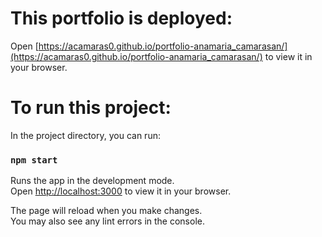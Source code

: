 # This portfolio is deployed:

Open [https://acamaras0.github.io/portfolio-anamaria_camarasan/](https://acamaras0.github.io/portfolio-anamaria_camarasan/) to view it in your browser.




# To run this project:

In the project directory, you can run:

### `npm start`

Runs the app in the development mode.\
Open [http://localhost:3000](http://localhost:3000) to view it in your browser.

The page will reload when you make changes.\
You may also see any lint errors in the console.
